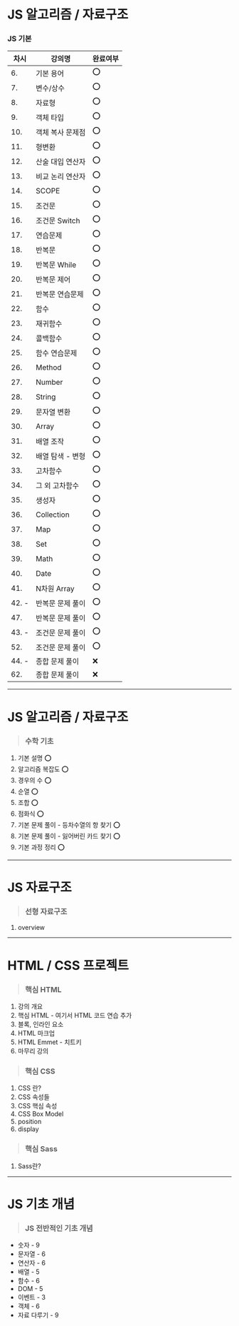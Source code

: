 # JS 알고리즘 / 자료구조

### JS 기본

차시 | 강의명 | 완료여부 |
------|--------------|---|
6. | 기본 용어 | ⭕ |
7. | 변수/상수 | ⭕ |
8. | 자료형    | ⭕ |
9. | 객체 타입 | ⭕ |
10. | 객체 복사 문제점 | ⭕ |
11. | 형변환 | ⭕ |
12. | 산술 대입 연산자 | ⭕ |
13. | 비교 논리 연산자 | ⭕ |
14. | SCOPE | ⭕ |
15. | 조건문 | ⭕ |
16. | 조건문 Switch | ⭕ |
17. | 연습문제 | ⭕ |
18. | 반복문 | ⭕ |
19. | 반복문 While | ⭕ |
20. | 반복문 제어 | ⭕ |
21. | 반복문 연습문제 | ⭕ |
22. | 함수 | ⭕ |
23. | 재귀함수 | ⭕ |
24. | 콜백함수 | ⭕ |
25. | 함수 연습문제 | ⭕ |
26. | Method | ⭕ |
27. | Number | ⭕ |
28. | String | ⭕ |
29. | 문자열 변환 | ⭕ |
30. | Array | ⭕ |
31. | 배열 조작 | ⭕ |
32. | 배열 탐색 - 변형 | ⭕ |
33. | 고차함수 | ⭕ |
34. | 그 외 고차함수 | ⭕ |
35. | 생성자 | ⭕
36. | Collection | ⭕
37. | Map | ⭕ |
38. | Set | ⭕ |
39. | Math | ⭕ |
40. | Date | ⭕ |
41. | N차원 Array | ⭕ |
42. - | 반복문 문제 풀이 | ⭕ |
47. | 반복문 문제 풀이 | ⭕ |
43. - | 조건문 문제 풀이 | ⭕ |
52. | 조건문 문제 풀이 | ⭕ |
44. - | 종합 문제 풀이 | ❌ |
62. | 종합 문제 풀이 | ❌ |

-----------

# JS 알고리즘 / 자료구조

> ### 수학 기초

1. 기본 설명 ⭕
2. 알고리즘 복잡도 ⭕
3. 경우의 수 ⭕
4. 순열 ⭕
5. 조합 ⭕
6. 점화식 ⭕
7. 기본 문제 풀이 - 등차수열의 항 찾기 ⭕
8. 기본 문제 풀이 - 잃어버린 카드 찾기 ⭕
9. 기본 과정 정리 ⭕

---------

# JS 자료구조

> ### 선형 자료구조

1. overview

----------

# HTML / CSS 프로젝트

> ### 핵심 HTML

1. 강의 개요
2. 핵심 HTML - 여기서 HTML 코드 연습 추가
3. 블록, 인라인 요소
4. HTML 마크업
5. HTML Emmet - 치트키
6. 마무리 강의

> ### 핵심 CSS

1. CSS 란?
2. CSS 속성들
3. CSS 핵심 속성
4. CSS Box Model
5. position
6. display

> ### 핵심 Sass

1. Sass란?

--------

# JS 기초 개념

> ### JS 전반적인 기초 개념

- 숫자 - 9
- 문자열 - 6
- 연산자 - 6
- 배열 - 5
- 함수 - 6
- DOM - 5
- 이벤트 - 3
- 객체 - 6
- 자료 다루기 - 9

